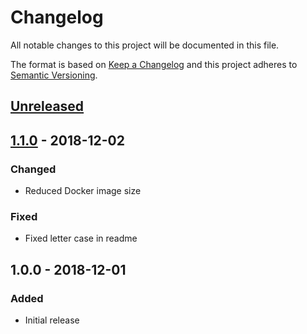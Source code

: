 # Changelog

All notable changes to this project will be documented in this file.

The format is based on [Keep a Changelog](http://keepachangelog.com/en/1.0.0/)
and this project adheres to [Semantic Versioning](http://semver.org/spec/v2.0.0.html).

## [Unreleased]

## [1.1.0] - 2018-12-02

### Changed

+ Reduced Docker image size

### Fixed

+ Fixed letter case in readme

## 1.0.0 - 2018-12-01

### Added

+ Initial release

[Unreleased]: https://github.com/mserajnik/hydrusrv-sync/compare/1.1.0...develop
[1.1.0]: https://github.com/mserajnik/hydrusrv-sync/compare/1.0.0...1.1.0
